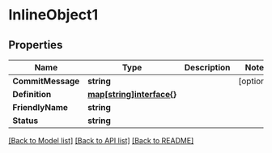 # InlineObject1

## Properties

Name | Type | Description | Notes
------------ | ------------- | ------------- | -------------
**CommitMessage** | **string** |  | [optional] 
**Definition** | [**map[string]interface{}**](.md) |  | 
**FriendlyName** | **string** |  | 
**Status** | **string** |  | 

[[Back to Model list]](../README.md#documentation-for-models) [[Back to API list]](../README.md#documentation-for-api-endpoints) [[Back to README]](../README.md)


